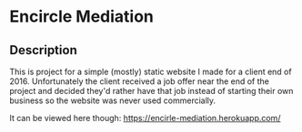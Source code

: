 # Encircle Mediation

## Description

This is project for a simple (mostly) static website I made for a client end of 2016. Unfortunately the client received a job offer near the end of the project and decided they'd rather have that job instead of starting their own business so the website was never used commercially.

It can be viewed here though: https://encirle-mediation.herokuapp.com/

